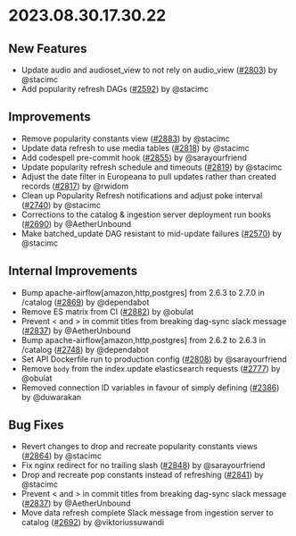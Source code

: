 # 2023.08.30.17.30.22

## New Features

- Update audio and audioset_view to not rely on audio_view
  ([#2803](https://github.com/WordPress/openverse/pull/2803)) by @stacimc
- Add popularity refresh DAGs
  ([#2592](https://github.com/WordPress/openverse/pull/2592)) by @stacimc

## Improvements

- Remove popularity constants view
  ([#2883](https://github.com/WordPress/openverse/pull/2883)) by @stacimc
- Update data refresh to use media tables
  ([#2818](https://github.com/WordPress/openverse/pull/2818)) by @stacimc
- Add codespell pre-commit hook
  ([#2855](https://github.com/WordPress/openverse/pull/2855)) by @sarayourfriend
- Update popularity refresh schedule and timeouts
  ([#2819](https://github.com/WordPress/openverse/pull/2819)) by @stacimc
- Adjust the date filter in Europeana to pull updates rather than created
  records ([#2817](https://github.com/WordPress/openverse/pull/2817)) by @rwidom
- Clean up Popularity Refresh notifications and adjust poke interval
  ([#2740](https://github.com/WordPress/openverse/pull/2740)) by @stacimc
- Corrections to the catalog & ingestion server deployment run books
  ([#2690](https://github.com/WordPress/openverse/pull/2690)) by @AetherUnbound
- Make batched_update DAG resistant to mid-update failures
  ([#2570](https://github.com/WordPress/openverse/pull/2570)) by @stacimc

## Internal Improvements

- Bump apache-airflow[amazon,http,postgres] from 2.6.3 to 2.7.0 in /catalog
  ([#2869](https://github.com/WordPress/openverse/pull/2869)) by @dependabot
- Remove ES matrix from CI
  ([#2882](https://github.com/WordPress/openverse/pull/2882)) by @obulat
- Prevent < and > in commit titles from breaking dag-sync slack message
  ([#2837](https://github.com/WordPress/openverse/pull/2837)) by @AetherUnbound
- Bump apache-airflow[amazon,http,postgres] from 2.6.2 to 2.6.3 in /catalog
  ([#2748](https://github.com/WordPress/openverse/pull/2748)) by @dependabot
- Set API Dockerfile run to production config
  ([#2808](https://github.com/WordPress/openverse/pull/2808)) by @sarayourfriend
- Remove `body` from the index.update elasticsearch requests
  ([#2777](https://github.com/WordPress/openverse/pull/2777)) by @obulat
- Removed connection ID variables in favour of simply defining
  ([#2386](https://github.com/WordPress/openverse/pull/2386)) by @duwarakan

## Bug Fixes

- Revert changes to drop and recreate popularity constants views
  ([#2864](https://github.com/WordPress/openverse/pull/2864)) by @stacimc
- Fix nginx redirect for no trailing slash
  ([#2848](https://github.com/WordPress/openverse/pull/2848)) by @sarayourfriend
- Drop and recreate pop constants instead of refreshing
  ([#2841](https://github.com/WordPress/openverse/pull/2841)) by @stacimc
- Prevent < and > in commit titles from breaking dag-sync slack message
  ([#2837](https://github.com/WordPress/openverse/pull/2837)) by @AetherUnbound
- Move data refresh complete Slack message from ingestion server to catalog
  ([#2692](https://github.com/WordPress/openverse/pull/2692)) by
  @viktoriussuwandi
